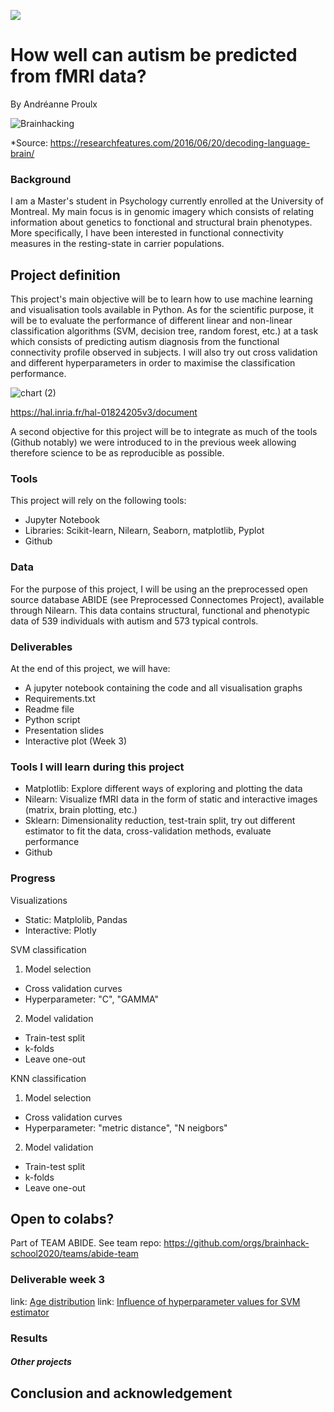 [![](https://img.shields.io/badge/Visit-our%20project%20page-ff69b4)](https://school.brainhackmtl.org/project/template)

# How well can autism be predicted from fMRI data?

By Andréanne Proulx

![Brainhacking](https://cdn2.researchfeatures.com/wp-content/uploads/2016/06/Decoding_language_brain.jpg)

*Source: https://researchfeatures.com/2016/06/20/decoding-language-brain/

### Background

I am a Master's student in Psychology currently enrolled at the University of Montreal. My main focus is in genomic imagery which consists of relating information about genetics to fonctional and structural brain phenotypes. More specifically, I have been interested in functional connectivity measures in the resting-state in carrier populations. 

## Project definition 

This project's main objective will be to learn how to use machine learning and visualisation tools available in Python. As for the scientific purpose, it will be to evaluate the performance of different linear and non-linear classification algorithms (SVM, decision tree, random forest, etc.) at a task which consists of predicting autism diagnosis from the functional connectivity profile observed in subjects. I will also try out cross validation and different hyperparameters in order to maximise the classification performance.    

![chart (2)](https://user-images.githubusercontent.com/65092948/82572545-7f161a80-9b52-11ea-9380-640eca9851bd.jpg)

https://hal.inria.fr/hal-01824205v3/document

A second objective for this project will be to integrate as much of the tools (Github notably) we were introduced to in the previous week allowing therefore science to be as reproducible as possible. 

### Tools 

This project will rely on the following tools: 
 * Jupyter Notebook 
 * Libraries: Scikit-learn, Nilearn, Seaborn, matplotlib, Pyplot
 * Github 

### Data 
For the purpose of this project, I will be using an the preprocessed open source database ABIDE (see Preprocessed Connectomes Project), available through Nilearn. This data contains structural, functional and phenotypic data of 539 individuals with autism and 573 typical controls.  

### Deliverables
At the end of this project, we will have:
 
 - A jupyter notebook containing the code and all visualisation graphs
 - Requirements.txt
 - Readme file 
 - Python script
 - Presentation slides
 - Interactive plot (Week 3)
 
### Tools I will learn during this project
 - Matplotlib: Explore different ways of exploring and plotting the data
 - Nilearn: Visualize fMRI data in the form of static and interactive images (matrix, brain plotting, etc.)
 - Sklearn: Dimensionality reduction, test-train split, try out different estimator to fit the data, cross-validation methods, evaluate performance
 - Github
 
### Progress
Visualizations
 - Static: Matplolib, Pandas
 - Interactive: Plotly
 
SVM classification
1. Model selection 
 - Cross validation curves
 - Hyperparameter: "C", "GAMMA"
2. Model validation
 - Train-test split
 - k-folds
 - Leave one-out


KNN classification
1. Model selection 
 - Cross validation curves
 - Hyperparameter: "metric distance", "N neigbors"
2. Model validation
 - Train-test split
 - k-folds
 - Leave one-out


## Open to colabs?
Part of TEAM ABIDE. See team repo: https://github.com/orgs/brainhack-school2020/teams/abide-team

### Deliverable week 3
link: [Age distribution](https://github.com/anproulx/visualization_github.io)
link: [Influence of hyperparameter values for SVM estimator]()
### Results 
##### Other projects
## Conclusion and acknowledgement

